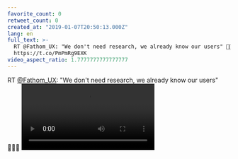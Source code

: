 ```yaml
---
favorite_count: 0
retweet_count: 0
created_at: "2019-01-07T20:50:13.000Z"
lang: en
full_text: >-
  RT @Fathom_UX: "We don't need research, we already know our users" 🤦🏻‍♂️
  https://t.co/PmPmRg9EXK
video_aspect_ratio: 1.7777777777777777
---
```


RT [@Fathom_UX](https://twitter.com/Fathom_UX): "We don't need research, we
already know our users" 🤦🏻‍♂️
![Embedded Video](https://twitter-media-coderbyheart.s3.eu-north-1.amazonaws.com/1082378897206009856-4O0LOvQwDq2w4lCS.mp4)
